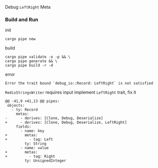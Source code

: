 Debug `LeftRight` Meta
### Build and Run
init
```
cargo pipe new
```
build
```
cargo pipe validate -o -p && \
cargo pipe generate && \
cargo pipe build -r -d
```
error
```
Error the trait bound `debug_io::Record: LeftRight` is not satisfied
```
`RedisStringsWriter` requires input implement `LeftRight` trait, fix it
```
@@ -41,9 +41,13 @@ pipes:
 objects:
   - ty: Record
     metas:
-      - derives: [Clone, Debug, Deserialize]
+      - derives: [Clone, Debug, Deserialize, LeftRight]
     fields:
       - name: key
+        metas:
+          - tag: Left
         ty: String
       - name: value
+        metas:
+          - tag: Right
         ty: UnsignedInteger
``` 